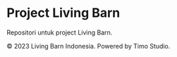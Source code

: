 # Project Living Barn

Repositori untuk project Living Barn.

&copy; 2023 Living Barn Indonesia. Powered by Timo Studio.
